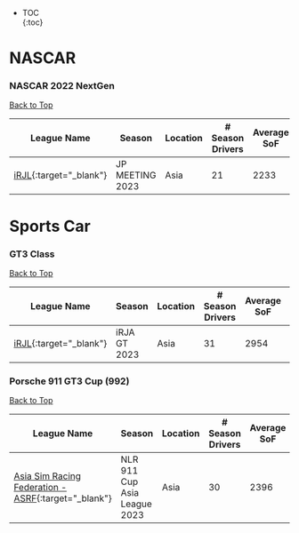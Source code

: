 * TOC  
{:toc}

# NASCAR

### NASCAR 2022 NextGen

[Back to Top](#)  

|                                           League Name                                          |     Season    |Location|# Season Drivers|Average SoF|Setup|Upcoming Race|New York|London|Sydney|
|------------------------------------------------------------------------------------------------|---------------|--------|----------------|-----------|-----|-------------|--------|------|------|
|[iRJL](https://members.iracing.com/membersite/member/LeagueView.do?league=114){:target="_blank"}|JP MEETING 2023|  Asia  |       21       |    2233   |     |             |        |      |      |

# Sports Car

### GT3 Class

[Back to Top](#)  

|                                           League Name                                          |   Season   |Location|# Season Drivers|Average SoF|Setup|Upcoming Race|New York|London|Sydney|
|------------------------------------------------------------------------------------------------|------------|--------|----------------|-----------|-----|-------------|--------|------|------|
|[iRJL](https://members.iracing.com/membersite/member/LeagueView.do?league=114){:target="_blank"}|iRJA GT 2023|  Asia  |       31       |    2954   |     |             |        |      |      |

### Porsche 911 GT3 Cup (992)

[Back to Top](#)  

|                                                          League Name                                                          |           Season           |Location|# Season Drivers|Average SoF|Setup|        Upcoming Race        |        New York       |         London        |         Sydney         |
|-------------------------------------------------------------------------------------------------------------------------------|----------------------------|--------|----------------|-----------|-----|-----------------------------|-----------------------|-----------------------|------------------------|
|[Asia Sim Racing Federation \- ASRF](https://members.iracing.com/membersite/member/LeagueView.do?league=9673){:target="_blank"}|NLR 911 Cup Asia League 2023|  Asia  |       30       |    2396   |     |Circuit de Nevers Magny-Cours|Sat, May 27 08:00AM EDT|Sat, May 27 01:00PM BST|Sat, May 27 10:00PM AEST|

